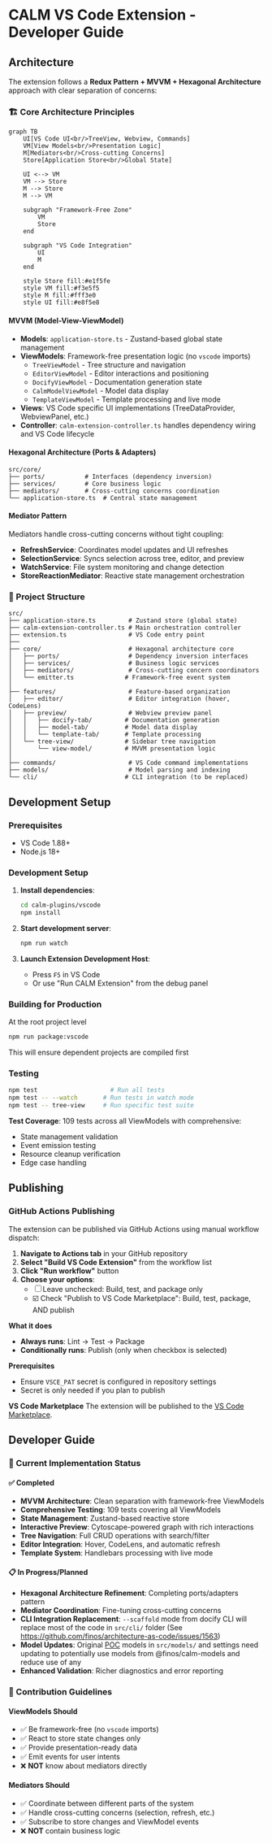 # CALM VS Code Extension - Developer Guide

## Architecture

The extension follows a **Redux Pattern + MVVM + Hexagonal Architecture** approach with clear separation of concerns:

### 🏗️ Core Architecture Principles

```mermaid
graph TB
    UI[VS Code UI<br/>TreeView, Webview, Commands]
    VM[View Models<br/>Presentation Logic]
    M[Mediators<br/>Cross-cutting Concerns]
    Store[Application Store<br/>Global State]
    
    UI <--> VM
    VM --> Store
    M --> Store
    M --> VM
    
    subgraph "Framework-Free Zone"
        VM
        Store
    end
    
    subgraph "VS Code Integration"
        UI
        M
    end
    
    style Store fill:#e1f5fe
    style VM fill:#f3e5f5
    style M fill:#fff3e0
    style UI fill:#e8f5e8
```

#### **MVVM (Model-View-ViewModel)**
- **Models**: `application-store.ts` - Zustand-based global state management
- **ViewModels**: Framework-free presentation logic (no `vscode` imports)
  - `TreeViewModel` - Tree structure and navigation
  - `EditorViewModel` - Editor interactions and positioning  
  - `DocifyViewModel` - Documentation generation state
  - `CalmModelViewModel` - Model data display
  - `TemplateViewModel` - Template processing and live mode
- **Views**: VS Code specific UI implementations (TreeDataProvider, WebviewPanel, etc.)
- **Controller**: `calm-extension-controller.ts` handles dependency wiring and VS Code lifecycle

#### **Hexagonal Architecture (Ports & Adapters)**
```
src/core/
├── ports/           # Interfaces (dependency inversion)
├── services/        # Core business logic
├── mediators/       # Cross-cutting concerns coordination
└── application-store.ts  # Central state management
```

#### **Mediator Pattern**
Mediators handle cross-cutting concerns without tight coupling:
- **RefreshService**: Coordinates model updates and UI refreshes
- **SelectionService**: Syncs selection across tree, editor, and preview
- **WatchService**: File system monitoring and change detection
- **StoreReactionMediator**: Reactive state management orchestration

### 📁 Project Structure

```
src/
├── application-store.ts         # Zustand store (global state)
├── calm-extension-controller.ts # Main orchestration controller
├── extension.ts                 # VS Code entry point
├── 
├── core/                        # Hexagonal architecture core
│   ├── ports/                   # Dependency inversion interfaces
│   ├── services/                # Business logic services
│   ├── mediators/               # Cross-cutting concern coordinators
│   └── emitter.ts              # Framework-free event system
│   
├── features/                    # Feature-based organization
│   ├── editor/                  # Editor integration (hover, CodeLens)
│   ├── preview/                 # Webview preview panel
│   │   ├── docify-tab/         # Documentation generation
│   │   ├── model-tab/          # Model data display
│   │   └── template-tab/       # Template processing
│   └── tree-view/              # Sidebar tree navigation
│       └── view-model/         # MVVM presentation logic
│
├── commands/                    # VS Code command implementations
├── models/                      # Model parsing and indexing
└── cli/                        # CLI integration (to be replaced)
```

## Development Setup

### Prerequisites
- VS Code 1.88+
- Node.js 18+

### Development Setup

1. **Install dependencies**:
   ```bash
   cd calm-plugins/vscode
   npm install
   ```

2. **Start development server**:
   ```bash
   npm run watch
   ```

3. **Launch Extension Development Host**:
   - Press `F5` in VS Code
   - Or use "Run CALM Extension" from the debug panel

### Building for Production

At the root project level

```bash
npm run package:vscode
```

This will ensure dependent projects are compiled first

### Testing

```bash
npm test                    # Run all tests
npm test -- --watch       # Run tests in watch mode
npm test -- tree-view     # Run specific test suite
```

**Test Coverage**: 109 tests across all ViewModels with comprehensive:
- State management validation
- Event emission testing  
- Resource cleanup verification
- Edge case handling

## Publishing

### GitHub Actions Publishing

The extension can be published via GitHub Actions using manual workflow dispatch:

1. **Navigate to Actions tab** in your GitHub repository
2. **Select "Build VS Code Extension"** from the workflow list
3. **Click "Run workflow"** button
4. **Choose your options**:
   - ☐ Leave unchecked: Build, test, and package only
   - ☑️ Check "Publish to VS Code Marketplace": Build, test, package, AND publish

**What it does**
- **Always runs**: Lint → Test → Package
- **Conditionally runs**: Publish (only when checkbox is selected)


**Prerequisites**
- Ensure `VSCE_PAT` secret is configured in repository settings
- Secret is only needed if you plan to publish

**VS Code Marketplace**
The extension will be published to the [VS Code Marketplace](https://marketplace.visualstudio.com/items?itemName=FINOS.calm-vscode-plugin).


## Developer Guide

### 🎯 Current Implementation Status

#### ✅ **Completed** 
- **MVVM Architecture**: Clean separation with framework-free ViewModels
- **Comprehensive Testing**: 109 tests covering all ViewModels
- **State Management**: Zustand-based reactive store  
- **Interactive Preview**: Cytoscape-powered graph with rich interactions
- **Tree Navigation**: Full CRUD operations with search/filter
- **Editor Integration**: Hover, CodeLens, and automatic refresh
- **Template System**: Handlebars processing with live mode

#### 📋 **In Progress/Planned**
- **Hexagonal Architecture Refinement**: Completing ports/adapters pattern
- **Mediator Coordination**: Fine-tuning cross-cutting concerns
- **CLI Integration Replacement**: `--scaffold` mode from docify CLI will replace most of the code in  `src/cli/` folder (See https://github.com/finos/architecture-as-code/issues/1563)
- **Model Updates**: Original [POC](https://github.com/finos/architecture-as-code/pull/1516) models in `src/models/` and settings need updating to potentially use models from @finos/calm-models and reduce use of any
- **Enhanced Validation**: Richer diagnostics and error reporting

### 🎯 Contribution Guidelines

#### **ViewModels Should**
- ✅ Be framework-free (no `vscode` imports)
- ✅ React to store state changes only
- ✅ Provide presentation-ready data
- ✅ Emit events for user intents
- ❌ **NOT** know about mediators directly

#### **Mediators Should** 
- ✅ Coordinate between different parts of the system
- ✅ Handle cross-cutting concerns (selection, refresh, etc.)
- ✅ Subscribe to store changes and ViewModel events
- ❌ **NOT** contain business logic

